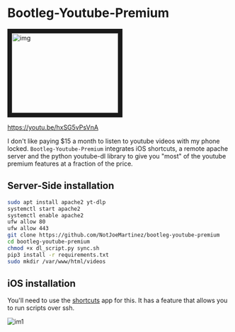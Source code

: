# Bootleg-Youtube-Premium 

<a href="https://youtu.be/hxSG5vPsVnA" target="_blank"><img src="https://img.youtube.com/vi/hxSG5vPsVnA/0.jpg" 
alt="img" width="240" height="180" border="10" /></a>

https://youtu.be/hxSG5vPsVnA

I don't like paying $15 a month to listen to youtube videos with my phone locked. 
`Bootleg-Youtube-Premium` integrates iOS shortcuts, a remote apache server and the python
youtube-dl library to give you "most" of the youtube premium features at a fraction of the
price.

## Server-Side installation 

```bash 
sudo apt install apache2 yt-dlp
systemctl start apache2
systemctl enable apache2
ufw allow 80
ufw allow 443
git clone https://github.com/NotJoeMartinez/bootleg-youtube-premium
cd bootleg-youtube-premium 
chmod +x dl_script.py sync.sh
pip3 install -r requirements.txt
sudo mkdir /var/www/html/videos
```

## iOS installation 

You'll need to use the [shortcuts](https://apps.apple.com/us/app/shortcuts/id915249334) app for this. It has a feature that allows you
to run scripts over ssh.      

![im1](imgs/img1.jpg)
